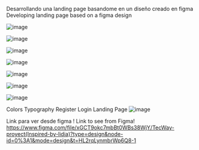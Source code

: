Desarrollando una landing page basandome en un diseño creado en figma 
Developing landing page based on a figma design 


![image](https://github.com/nicolas-rosencovich/TecWay-/assets/139424337/0411fe92-ad9c-4197-9aa3-8b7777d82bd7)

![image](https://github.com/nicolas-rosencovich/TecWay-/assets/139424337/74d644a0-4655-4046-9606-52ed6d9f4ca8)

![image](https://github.com/nicolas-rosencovich/TecWay-/assets/139424337/6f9a41ac-2138-4d1d-9447-24f844d5e5a5)

![image](https://github.com/nicolas-rosencovich/TecWay-/assets/139424337/e0361c58-9ffd-41a6-831d-fc6e80a3a6dc)

![image](https://github.com/nicolas-rosencovich/TecWay-/assets/139424337/305a6c09-4445-43ec-b978-f2e85fa94457)

![image](https://github.com/nicolas-rosencovich/TecWay-/assets/139424337/b315da34-458e-456d-9ef5-4dec3ab56724)


![image](https://github.com/nicolas-rosencovich/TecWay-/assets/139424337/8357f24c-7f02-434e-b856-b4d3212da16b)


Colors
Typography
Register 
Login
Landing Page 
![image](https://github.com/nicolas-rosencovich/TecWay-/assets/139424337/2dfba4a4-0e1c-4cc3-820b-7057084f46c8)


Link para ver desde figma !
Link to see from Figma!
https://www.figma.com/file/xGCT9okc7mbBt0WBs38WjY/TecWay-proyect(Inspired-by-lidia)?type=design&node-id=0%3A1&mode=design&t=HL2rqLynmbrWp6Q8-1
